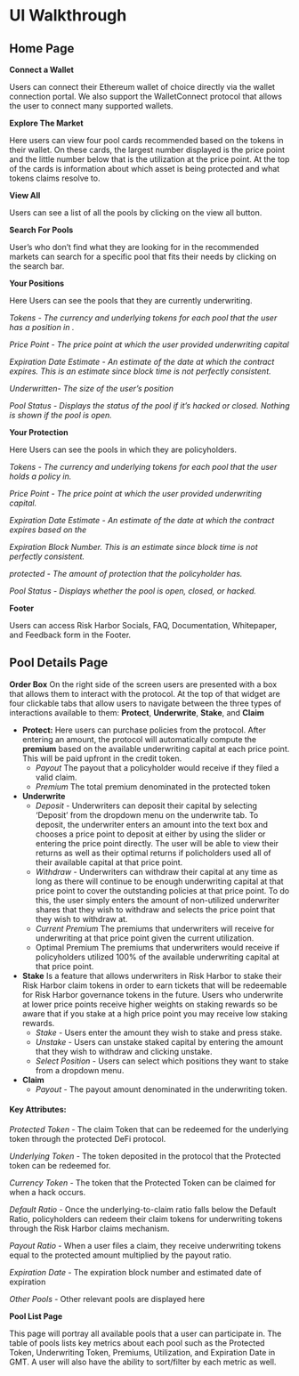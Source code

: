 # UI Walkthrough

## **Home Page**

**Connect a Wallet**

Users can connect their Ethereum wallet of choice directly via the wallet connection portal. We also support the WalletConnect protocol that allows the user to connect many supported wallets.

**Explore The Market**

Here users can view four pool cards recommended based on the tokens in their wallet. On these cards, the largest number displayed is the price point and the little number below that is the utilization at the price point. At the top of the cards is information about which asset is being protected and what tokens claims resolve to.

**View All**

Users can see a list of all the pools by clicking on the view all button.

**Search For Pools**

User’s who don’t find what they are looking for in the recommended markets can search for a specific pool that fits their needs by clicking on the search bar.

**Your Positions**

Here Users can see the pools that they are currently underwriting.

_Tokens - The currency and underlying tokens for each pool that the user has a position in ._

_Price Point - The price point at which the user provided underwriting capital_

_Expiration Date Estimate - An estimate of the date at which the contract expires. This is an estimate since block time is not perfectly consistent._

_Underwritten- The size of the user’s position_

_Pool Status - Displays the status of the pool if it’s hacked or closed. Nothing is shown if the pool is open._

**Your Protection**

Here Users can see the pools in which they are policyholders.

_Tokens - The currency and underlying tokens for each pool that the user holds a policy in._

_Price Point - The price point at which the user provided underwriting capital._

_Expiration Date Estimate - An estimate of the date at which the contract expires based on the_

_Expiration Block Number. This is an estimate since block time is not perfectly consistent._

_protected - The amount of protection that the policyholder has._

_Pool Status - Displays whether the pool is open, closed, or hacked._

**Footer**

Users can access Risk Harbor Socials, FAQ, Documentation, Whitepaper, and Feedback form in the Footer.

## **Pool Details Page**

**Order Box** On the right side of the screen users are presented with a box that allows them to interact with the protocol. At the top of that widget are four clickable tabs that allow users to navigate between the three types of interactions available to them: **Protect**, **Underwrite**, **Stake**, and **Claim**

* **Protect:** Here users can purchase policies from the protocol. After entering an amount, the protocol will automatically compute the **premium** based on the available underwriting capital at each price point. This will be paid upfront in the credit token.
  * _Payout_ The payout that a policyholder would receive if they filed a valid claim.
  * _Premium_ The total premium denominated in the protected token
* **Underwrite**
  * _Deposit -_ Underwriters can deposit their capital by selecting ‘Deposit’ from the dropdown menu on the underwrite tab. To deposit, the underwriter enters an amount into the text box and chooses a price point to deposit at either by using the slider or entering the price point directly. The user will be able to view their returns as well as their optimal returns if policholders used all of their available capital at that price point.
  * _Withdraw -_ Underwriters can withdraw their capital at any time as long as there will continue to be enough underwriting capital at that price point to cover the outstanding policies at that price point. To do this, the user simply enters the amount of non-utilized underwriter shares that they wish to withdraw and selects the price point that they wish to withdraw at.
  * _Current Premium_ The premiums that underwriters will receive for underwriting at that price point given the current utilization.
  * Optimal Premium The premiums that underwriters would receive if policyholders utilized 100% of the available underwriting capital at that price point.
* **Stake** Is a feature that allows underwriters in Risk Harbor to stake their Risk Harbor claim tokens in order to earn tickets that will be redeemable for Risk Harbor governance tokens in the future. Users who underwrite at lower price points receive higher weights on staking rewards so be aware that if you stake at a high price point you may receive low staking rewards.
  * _Stake -_ Users enter the amount they wish to stake and press stake.
  * _Unstake_ - Users can unstake staked capital by entering the amount that they wish to withdraw and clicking unstake.
  * _Select Position -_ Users can select which positions they want to stake from a dropdown menu.
* **Claim**
  * _Payout_ - The payout amount denominated in the underwriting token.

#### **Key Attributes:**

_Protected Token_ - The claim Token that can be redeemed for the underlying token through the protected DeFi protocol.

_Underlying Token_ - The token deposited in the protocol that the Protected token can be redeemed for.

_Currency Token_ - The token that the Protected Token can be claimed for when a hack occurs.

_Default Ratio_ - Once the underlying-to-claim ratio falls below the Default Ratio, policyholders can redeem their claim tokens for underwriting tokens through the Risk Harbor claims mechanism.

_Payout Ratio_ - When a user files a claim, they receive underwriting tokens equal to the protected amount multiplied by the payout ratio.

_Expiration Date_ - The expiration block number and estimated date of expiration

_Other Pools_ - Other relevant pools are displayed here

**Pool List Page**

This page will portray all available pools that a user can participate in. The table of pools lists key metrics about each pool such as the Protected Token, Underwriting Token, Premiums, Utilization, and Expiration Date in GMT. A user will also have the ability to sort/filter by each metric as well.

